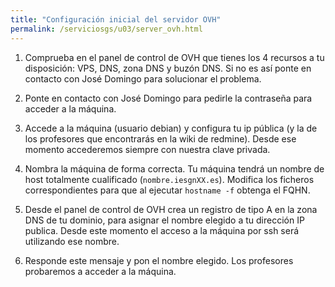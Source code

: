 ```yaml
---
title: "Configuración inicial del servidor OVH"
permalink: /serviciosgs/u03/server_ovh.html
---
```


1. Comprueba en el panel de control de OVH que tienes los 4 recursos a tu disposición: VPS, DNS, zona DNS y buzón DNS. Si no es así ponte en contacto con José Domingo para solucionar el problema.

2. Ponte en contacto con José Domingo para pedirle la contraseña para acceder a la máquina.

3. Accede a la máquina (usuario debian) y configura tu ip pública (y la de los profesores que encontrarás en la wiki de redmine). Desde ese momento accederemos siempre con nuestra clave privada.

4. Nombra la máquina de forma correcta. Tu máquina tendrá un nombre de host totalmente cualificado (`nombre.iesgnXX.es`). Modifica los ficheros correspondientes para que al ejecutar `hostname -f` obtenga el FQHN.

5. Desde el panel de control de OVH crea un registro de tipo A en la zona DNS de tu dominio, para asignar el nombre elegido a tu dirección IP publica. Desde este momento el acceso a la máquina por ssh será utilizando ese nombre.

6. Responde este mensaje y pon el nombre elegido. Los profesores probaremos a acceder a la máquina.